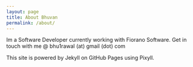 ```yaml
---
layout: page
title: About Bhuvan
permalink: /about/
---
```


Im a Software Developer currently working with Fiorano Software. Get in touch with me @ bhu1rawal (at) gmail (dot) com

This site is powered by Jekyll on GitHub Pages using Pixyll.
